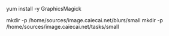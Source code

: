 yum install -y GraphicsMagick

mkdir -p /home/sources/image.caiecai.net/blurs/small
mkdir -p /home/sources/image.caiecai.net/tasks/small